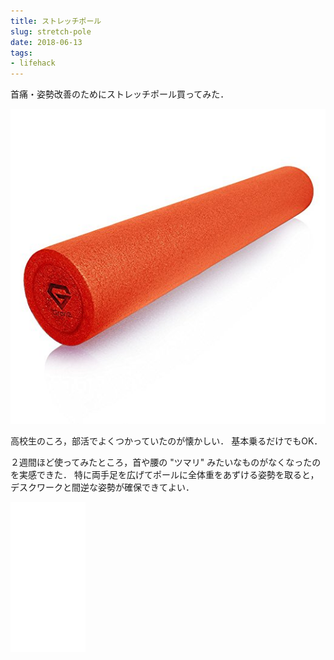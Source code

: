 ```yaml
---
title: ストレッチポール
slug: stretch-pole
date: 2018-06-13
tags:
- lifehack
---
```



首痛・姿勢改善のためにストレッチポール買ってみた．

![Stretch Pole Orange](/images/2018-06-13-stretch-pole/stretch-pole-orange.jpg "Stretch Pole Orange")

高校生のころ，部活でよくつかっていたのが懐かしい．
基本乗るだけでもOK．

２週間ほど使ってみたところ，首や腰の "ツマリ" みたいなものがなくなったのを実感できた．
特に両手足を広げてポールに全体重をあずける姿勢を取ると，デスクワークと間逆な姿勢が確保できてよい．

<iframe style="width:120px;height:240px;" marginwidth="0" marginheight="0" scrolling="no" frameborder="0" src="//rcm-fe.amazon-adsystem.com/e/cm?lt1=_blank&bc1=000000&IS2=1&bg1=FFFFFF&fc1=000000&lc1=0000FF&t=tanakayutaroa-22&o=9&p=8&l=as4&m=amazon&f=ifr&ref=as_ss_li_til&asins=B01N30SOAI&linkId=d55418401a8e7c1231ec9ede23e5844a"></iframe>
